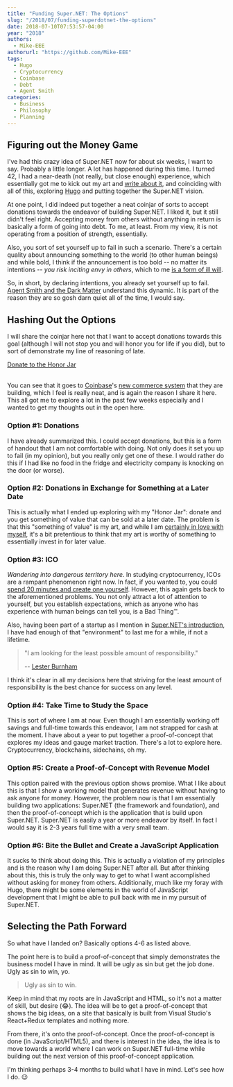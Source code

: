 ```yaml
---
title: "Funding Super.NET: The Options"
slug: "/2018/07/funding-superdotnet-the-options"
date: 2018-07-10T07:53:57-04:00
year: "2018"
authors:
  - Mike-EEE
authorurl: "https://github.com/Mike-EEE"
tags:
  - Hugo
  - Cryptocurrency
  - Coinbase
  - Debt
  - Agent Smith
categories:
  - Business
  - Philosophy
  - Planning
---
```


## Figuring out the Money Game

I've had this crazy idea of Super.NET now for about six weeks, I want to say.  Probably a little longer.  A lot has happened during this time.  I turned 42, I had a near-death (not really, but close enough) experience, which essentially got me to kick out my art and [write about it](http://www.ossem.com/stories/2018/grind/), and coinciding with all of this, exploring [Hugo](https://gohugo.io) and putting together the Super.NET vision.

At one point, I did indeed put together a neat coinjar of sorts to accept donations towards the endeavor of building Super.NET.  I liked it, but it still didn't feel right.  Accepting money from others without anything in return is basically a form of going into debt.  To me, at least.  From my view, it is not operating from a position of strength, essentially.

Also, you sort of set yourself up to fail in such a scenario.  There's a certain quality about announcing something to the world (to other human beings) and while bold, I think if the announcement is too bold -- no matter its intentions -- *you risk inciting envy in others*, which to me [is a form of ill will](/2018/06/hello-world-welcome-to-super.net-blog-dawg/#even-when-you-re-right-you-can-be-wrong).

So, in short, by declaring intentions, you already set yourself up to fail.  [Agent Smith and the Dark Matter](/2018/06/who-is-agent-smith/) understand this dynamic.  It is part of the reason they are so gosh darn quiet all of the time, I would say.

## Hashing Out the Options

I will share the coinjar here not that I want to accept donations towards this goal (although I will not stop you and will honor you for life if you did), but to sort of demonstrate my line of reasoning of late.

<div> <a class="donate-with-crypto" href="https://commerce.coinbase.com/checkout/40266c65-e420-4740-9c52-ddd24cca633c"> <span>Donate to the Honor Jar</span> </a> <script src="https://commerce.coinbase.com/v1/checkout.js"></script></div><br />

You can see that it goes to [Coinbase](https://coinbase.com)'s [new commerce system](https://commerce.coinbase.com) that they are building, which I feel is really neat, and is again the reason I share it here.  This all got me to explore a lot in the past few weeks especially and I wanted to get my thoughts out in the open here.

### Option #1: Donations

I have already summarized this.  I could accept donations, but this is a form of handout that I am not comfortable with doing.  Not only does it set you up to fail (in my opinion), but you really only get one of these.  I would rather do this if I had like no food in the fridge and electricity company is knocking on the door (or worse).

### Option #2: Donations in Exchange for Something at a Later Date

This is actually what I ended up exploring with my "Honor Jar": donate and you get something of value that can be sold at a later date.  The problem is that this "something of value" is my art, and while I am [certainly in love with myself](https://en.wikipedia.org/wiki/Narcissus_(mythology)), it's a bit pretentious to think that my art is worthy of something to essentially invest in for later value.

### Option #3: ICO

*Wandering into dangerous territory here*.  In studying cryptocurrency, ICOs are a rampant phenomenon right now.  In fact, if you wanted to, you could [spend 20 minutes and create one yourself](https://medium.com/bitfwd/how-to-do-an-ico-on-ethereum-in-less-than-20-minutes-a0062219374).  However, this again gets back to the aforementioned problems.  You not only attract a lot of attention to yourself, but you establish expectations, which as anyone who has experience with human beings can tell you, is a Bad Thing™.

Also, having been part of a startup as I mention in [Super.NET's introduction](https://superdotnet.run/#who-are-you), I have had enough of that "environment" to last me for a while, if not a lifetime.

> "I am looking for the least possible amount of responsibility."
>
> -- [Lester Burnham](https://youtu.be/TJh5wdvdfVE)

I think it's clear in all my decisions here that striving for the least amount of responsibility is the best chance for success on any level.

### Option #4: Take Time to Study the Space

This is sort of where I am at now.  Even though I am essentially working off savings and full-time towards this endeavor, I am not strapped for cash at the moment.  I have about a year to put together a proof-of-concept that explores my ideas and gauge market traction.  There's a lot to explore here.  Cryptocurrency, blockchains, sidechains, oh my.

### Option #5: Create a Proof-of-Concept with Revenue Model

This option paired with the previous option shows promise.  What I like about this is that I show a working model that generates revenue without having to ask anyone for money.  However, the problem now is that I am essentially building two applications: Super.NET (the framework and foundation), and then the proof-of-concept which is the application that is build upon Super.NET.  Super.NET is easily a year or more endeavor by itself.  In fact I would say it is 2-3 years full time with a very small team.

### Option #6: Bite the Bullet and Create a JavaScript Application

It sucks to think about doing this.  This is actually a violation of my principles and is the reason why I am doing Super.NET after all.  But after thinking about this, this is truly the only way to get to what I want accomplished without asking for money from others.  Additionally, much like my foray with Hugo, there might be some elements in the world of JavaScript development that I might be able to pull back with me in my pursuit of Super.NET.

## Selecting the Path Forward

So what have I landed on?  Basically options 4-6 as listed above.

The point here is to build a proof-of-concept that simply demonstrates the business model I have in mind.  It will be ugly as sin but get the job done.  Ugly as sin to win, yo. 

> Ugly as sin to win.

Keep in mind that my roots are in JavaScript and HTML, so it's not a matter of skill, but desire (😂).  The idea will be to get a proof-of-concept that shows the big ideas, on a site that basically is built from Visual Studio's React+Redux templates and nothing more.

From there, it's onto the proof-of-concept.  Once the proof-of-concept is done (in JavaScript/HTML5), and there is interest in the idea, the idea is to move towards a world where I can work on Super.NET full-time while building out the next version of this proof-of-concept application.

I'm thinking perhaps 3-4 months to build what I have in mind.  Let's see how I do. 😉